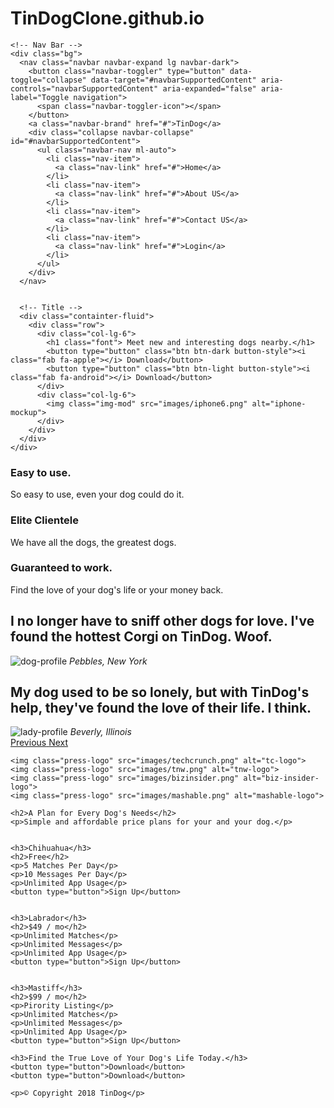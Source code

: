 # TinDogClone.github.io
<!DOCTYPE html>
<html>

<head>
  <meta charset="utf-8">
  <title> TinDog</title>
  <link rel="stylesheet" href="https://maxcdn.bootstrapcdn.com/bootstrap/4.0.0/css/bootstrap.min.css" integrity="sha384-Gn5384xqQ1aoWXA+058RXPxPg6fy4IWvTNh0E263XmFcJlSAwiGgFAW/dAiS6JXm" crossorigin="anonymous">
  <link rel="stylesheet" href="css/styles.css">
  <link href="https://fonts.googleapis.com/css2?family=Fruktur&family=Merriweather:wght@300&family=Montserrat:wght@700&family=Oswald&family=Sacramento&family=Ubuntu&display=swap" rel="stylesheet">
  <script src="https://kit.fontawesome.com/9abd72da65.js" crossorigin="anonymous"></script>
  <a href="https://icons8.com/icon/lFyaayFdhpED/heart"></a>
  <a href="https://icons8.com/icon/22gdEb4l4eTR/goal"></a>
</head>

<body>

  <section id="title">

    <!-- Nav Bar -->
    <div class="bg">
      <nav class="navbar navbar-expand lg navbar-dark">
        <button class="navbar-toggler" type="button" data-toggle="collapse" data-target="#navbarSupportedContent" aria-controls="navbarSupportedContent" aria-expanded="false" aria-label="Toggle navigation">
          <span class="navbar-toggler-icon"></span>
        </button>
        <a class="navbar-brand" href="#">TinDog</a>
        <div class="collapse navbar-collapse" id="#navbarSupportedContent">
          <ul class="navbar-nav ml-auto">
            <li class="nav-item">
              <a class="nav-link" href="#">Home</a>
            </li>
            <li class="nav-item">
              <a class="nav-link" href="#">About US</a>
            </li>
            <li class="nav-item">
              <a class="nav-link" href="#">Contact US</a>
            </li>
            <li class="nav-item">
              <a class="nav-link" href="#">Login</a>
            </li>
          </ul>
        </div>
      </nav>


      <!-- Title -->
      <div class="containter-fluid">
        <div class="row">
          <div class="col-lg-6">
            <h1 class="font"> Meet new and interesting dogs nearby.</h1>
            <button type="button" class="btn btn-dark button-style"><i class="fab fa-apple"></i> Download</button>
            <button type="button" class="btn btn-light button-style"><i class="fab fa-android"></i> Download</button>
          </div>
          <div class="col-lg-6">
            <img class="img-mod" src="images/iphone6.png" alt="iphone-mockup">
          </div>
        </div>
      </div>
    </div>
  </section>


  <!-- Features -->
  <div class="containter-fluid-new">
    <div class="row">
      <div class="col-lg-4">
        <div class="text-center">
          <i class="icon fas fa-heart fa-4x"></i>
        </div>
        <h3 class="head"> Easy to use.</h3>
        <p class="head1">So easy to use, even your dog could do it.</p>
      </div>
      <div class="col-lg-4">
        <div class="text-center">
          <i class="icon fas fa-check-circle fa-4x"></i>
        </div>
        <h3 class="head">Elite Clientele</h3>
        <p class="head1">We have all the dogs, the greatest dogs.</p>
      </div>
      <div class="col-lg-4">
        <div class="text-center">
          <i class="icon fas fa-bullseye fa-4x"></i>
        </div>
        <h3 class="head">Guaranteed to work.</h3>
        <p class="head1">Find the love of your dog's life or your money back.</p>
      </div>
    </div>
  </div>

  <!-- Testimonials -->

  <section id="testimonials">
    <div id="carouselExampleControls" class="carousel slide" data-ride="carousel">
    <div class="carousel-inner">
      <div class="carousel-item active">
        <div class="containter-fluid">
          <h2>I no longer have to sniff other dogs for love. I've found the hottest Corgi on TinDog. Woof.</h2>
          <img class="test-img" src="images/dog-img.jpg" alt="dog-profile">
          <em>Pebbles, New York</em>
        </div>
      </div>
      <div class="carousel-item">
        <div class="containter-fluid">
          <h2>My dog used to be so lonely, but with TinDog's help, they've found the love of their life. I think.</h2>
          <img class="test-img" src="images/lady-img.jpg" alt="lady-profile">
          <em>Beverly, Illinois</em>
        </div>
      </div>
    </div>
    <a class="carousel-control-prev" href="#carouselExampleControls" role="button" data-slide="prev">
      <span class="carousel-control-prev-icon" aria-hidden="true"></span>
      <span class="sr-only">Previous</span>
    </a>
    <a class="carousel-control-next" href="#carouselExampleControls" role="button" data-slide="next">
      <span class="carousel-control-next-icon" aria-hidden="true"></span>
      <span class="sr-only">Next</span>
    </a>
  </div>
  </section>

  <!-- Press -->

  <section id="press">

    <img class="press-logo" src="images/techcrunch.png" alt="tc-logo">
    <img class="press-logo" src="images/tnw.png" alt="tnw-logo">
    <img class="press-logo" src="images/bizinsider.png" alt="biz-insider-logo">
    <img class="press-logo" src="images/mashable.png" alt="mashable-logo">

  </section>


  <!-- Pricing -->

  <section id="pricing">

    <h2>A Plan for Every Dog's Needs</h2>
    <p>Simple and affordable price plans for your and your dog.</p>


    <h3>Chihuahua</h3>
    <h2>Free</h2>
    <p>5 Matches Per Day</p>
    <p>10 Messages Per Day</p>
    <p>Unlimited App Usage</p>
    <button type="button">Sign Up</button>


    <h3>Labrador</h3>
    <h2>$49 / mo</h2>
    <p>Unlimited Matches</p>
    <p>Unlimited Messages</p>
    <p>Unlimited App Usage</p>
    <button type="button">Sign Up</button>


    <h3>Mastiff</h3>
    <h2>$99 / mo</h2>
    <p>Pirority Listing</p>
    <p>Unlimited Matches</p>
    <p>Unlimited Messages</p>
    <p>Unlimited App Usage</p>
    <button type="button">Sign Up</button>

  </section>


  <!-- Call to Action -->

  <section id="cta">

    <h3>Find the True Love of Your Dog's Life Today.</h3>
    <button type="button">Download</button>
    <button type="button">Download</button>

  </section>


  <!-- Footer -->

  <footer id="footer">

    <p>© Copyright 2018 TinDog</p>

  </footer>


</body>

</html>
